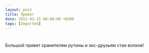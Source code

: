 ```yaml
---
layout: post
title: Привет
date: 2011-02-15 00:00:00 +0300
tags: [Imported]
---
```

# 

Большой привет хранителям рутины и экс-друзьям стае волков!